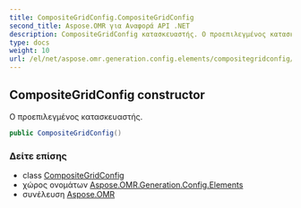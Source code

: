 ```yaml
---
title: CompositeGridConfig.CompositeGridConfig
second_title: Aspose.OMR για Αναφορά API .NET
description: CompositeGridConfig κατασκευαστής. Ο προεπιλεγμένος κατασκευαστής.
type: docs
weight: 10
url: /el/net/aspose.omr.generation.config.elements/compositegridconfig/compositegridconfig/
---
```

## CompositeGridConfig constructor

Ο προεπιλεγμένος κατασκευαστής.

```csharp
public CompositeGridConfig()
```

### Δείτε επίσης

* class [CompositeGridConfig](../)
* χώρος ονομάτων [Aspose.OMR.Generation.Config.Elements](../../compositegridconfig/)
* συνέλευση [Aspose.OMR](../../../)



